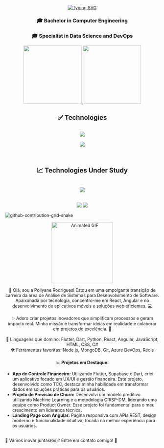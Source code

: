 <div align="center">
   <div align="center">
      <a href="https://git.io/typing-svg"><img src="https://readme-typing-svg.demolab.com?font=Fira+Code&weight=500&size=25&duration=5200&pause=1000&color=36C9F7&background=FF651600&center=true&vCenter=true&random=false&width=435&lines=Hello!+I'm+Pollyane+Rodrigues+🤖💻" alt="Typing SVG" /></a>
   </div>
   <h3>🎓 Bachelor in Computer Engineering</h3>
   <h3>🎓 Specialist in Data Science and DevOps</h3>
</div>

<div align="center">
  <a href="https://github.com/Polly-Silva">
    <img height="190em" src="https://github-readme-stats.vercel.app/api/top-langs/?username=Polly-Silva&layout=compact&langs_count=7&hide=prs&theme=gotham&text_color=FDFDFD&title_color=00FFFF&hide_border=none&bg_color=0D1117&custom_title=Top%20Languages"/>
    <img height="190em" src="https://github-readme-stats.vercel.app/api?username=Polly-Silva&theme=gotham&show_icons=true&icon_color=00FFFF&text_color=FDFDFD&title_color=00FFFF&hide_border=none&bg_color=0D1117&custom_title=GitHub%20Stats"/>
  </a>
</div>

<div align="center">
  <h2>✅ Technologies</h2>
</div>

<div align="center"><br>
  <img src="https://skillicons.dev/icons?i=flutter,dart,python,react,angular,js,html,css,csharp" /><br><br>
  <img src="https://skillicons.dev/icons?i=nodejs,mongodb,azure,redis,git" /><br><br>
</div><br>

<div align="center">
  <h2>📈 Technologies Under Study</h2>
</div>

<div align="center"><br>
  <img src="https://skillicons.dev/icons?i=typescript,aws,vscode,figma" /><br><br>
</div><br>

<div align="center">
  <a href="mailto:pollyanerodriguesfernandes@gmail.com" target="_blank"><img src="https://img.shields.io/badge/Gmail-008000?style=for-the-badge&logo=gmail&logoColor=white"/></a>
  <a href="https://www.linkedin.com/in/pollyrfs" target="_blank"><img src="https://img.shields.io/badge/LinkedIn-1e90ff?style=for-the-badge&logo=linkedin&logoColor=white"/></a>
</div>

![github-contribution-grid-snake](https://github.com/Polly-Silva/Polly-Silva/assets/125817153/e59e509a-abd6-4942-a325-9d63840b0ba2)

<div align="center">
  <img src="https://media.giphy.com/media/NgurY1o4z080Jfoyzw/giphy.gif" width="200" height="200" alt="Animated GIF" />
</div>

<p align="center">
  🎉 Olá, sou a Pollyane Rodrigues! Estou em uma empolgante transição de carreira da área de Análise de Sistemas para Desenvolvimento de Software. Apaixonada por tecnologia, concentro-me em React, Angular e no desenvolvimento de aplicativos móveis e soluções web eficientes. 💻<br><br>
  ✨ Adoro criar projetos inovadores que simplificam processos e geram impacto real. Minha missão é transformar ideias em realidade e colaborar em projetos de excelência. 🚀<br><br>
  🦄 Linguagens que domino: Flutter, Dart, Python, React, Angular, JavaScript, HTML, CSS, C#<br>
  🛠️ Ferramentas favoritas: Node.js, MongoDB, Git, Azure DevOps, Redis<br><br>
  📊 <strong>Projetos em Destaque:</strong>
  <ul>
    <li><strong>App de Controle Financeiro:</strong> Utilizando Flutter, Supabase e Dart, criei um aplicativo focado em UX/UI e gestão financeira. Este projeto, desenvolvido como TCC, destaca minha habilidade em transformar dados em soluções práticas para os usuários.</li>
    <li><strong>Projeto de Previsão de Churn:</strong> Desenvolvi um modelo preditivo utilizando Machine Learning e a metodologia CRISP-DM, liderando uma equipe como Product Owner. Esse projeto foi fundamental para o meu crescimento em liderança técnica.</li>
    <li><strong>Landing Page com Angular:</strong> Página responsiva com APIs REST, design moderno e funcionalidade intuitiva, focada na melhor experiência para os usuários.</li>
  </ul><br>
  📢 Vamos inovar juntas(os)? Entre em contato comigo! 🚀
</p>
